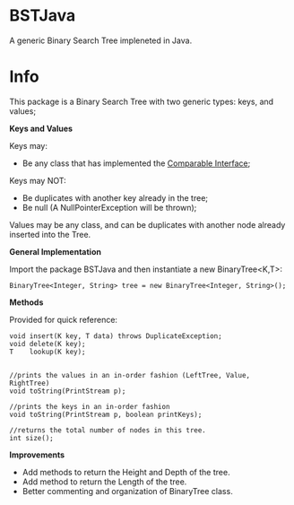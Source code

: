 BSTJava
=======

A generic Binary Search Tree impleneted in Java.

Info
====

This package is a Binary Search Tree with two generic types: keys, and values;

**Keys and Values**

Keys may:

* Be any class that has implemented the [Comparable Interface](http://docs.oracle.com/javase/6/docs/api/java/lang/Comparable.html);

Keys may NOT:

* Be duplicates with another key already in the tree;
* Be null (A NullPointerException will be thrown);

Values may be any class, and can be duplicates with another node already inserted
into the Tree.

**General Implementation**

Import the package BSTJava and then instantiate a new BinaryTree<K,T>:

    BinaryTree<Integer, String> tree = new BinaryTree<Integer, String>();

**Methods**

Provided for quick reference:

    void insert(K key, T data) throws DuplicateException;
    void delete(K key);
    T    lookup(K key);


    //prints the values in an in-order fashion (LeftTree, Value, RightTree)
    void toString(PrintStream p); 

    //prints the keys in an in-order fashion
    void toString(PrintStream p, boolean printKeys);

    //returns the total number of nodes in this tree.
    int size();

**Improvements**

* Add methods to return the Height and Depth of the tree.
* Add method to return the Length of the tree.
* Better commenting and organization of BinaryTree class.
